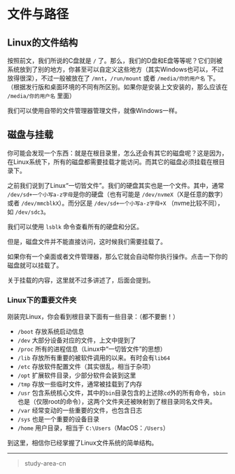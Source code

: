 # 文件与路径

## Linux的文件结构

按照前文，我们所说的C盘就是 `/` 了。那么，我们的D盘和E盘等等呢？它们则被系统放到了别的地方，你甚至可以自定义这些地方（其实Windows也可以，不过放得很深），不过一般被放在了 `/mnt`，`/run/mount` 或者 `/media/你的用户名` 下。（根据发行版和桌面环境的不同有所区别。如果你是安装上文安装的，那么应该在 `/media/你的用户名` 里面）

我们可以使用自带的文件管理器管理文件，就像Windows一样。

## 磁盘与挂载

你可能会发现一个东西：就是在根目录里，怎么还会有其它的磁盘呢？这是因为，在Linux系统下，所有的磁盘都需要挂载才能访问。而其它的磁盘必须挂载在根目录下。

之前我们说到了Linux“一切皆文件”。我们的硬盘其实也是一个文件。其中，通常 `/dev/sd+一个小写a-z字母`是你的硬盘（也有可能是 `/dev/nvmeX`（X是任意的数字） 或者 `/dev/mmcblkX`）。而分区是 `/dev/sd+一个小写a-z字母+X` （nvme比较不同），如 `/dev/sdc3`。

我们可以使用 `lsblk` 命令查看所有的硬盘和分区。

但是，磁盘文件并不能直接访问，这时候我们需要挂载了。

如果你有一个桌面或者文件管理器，那么它就会自动帮你执行操作。点击一下你的磁盘就可以挂载了。

关于挂载的内容，这里就不过多讲述了，后面会提到。

### Linux下的重要文件夹

刚装完Linux，你会看到根目录下面有一些目录：（都不要删！）

* `/boot` 存放系统启动信息
* `/dev` 大部分设备对应的文件，上文中提到了
* `/proc` 所有的进程信息（Linux中“一切皆文件”的思想）
* `/lib` 存放所有重要的被软件调用的以来。有时会有`lib64`
* `/etc` 存放软件配置文件（其实很乱，相当于杂项）
* `/opt` 扩展软件目录，少部分软件会装到这里
* `/tmp` 存放一些临时文件，通常被挂载到了内存
* `/usr` 包含系统核心文件，其中的`bin`目录包含的上述除`cd`外的所有命令，`sbin`也是（仅限root的命令），这两个文件夹还被映射到了根目录同名文件夹。
* `/var` 经常变动的一些重要的文件，也包含日志
* `/sys` 也是一个重要的设备目录
* `/home` 用户目录，相当于 `C:\Users`（MacOS：`/Users`）

到这里，相信你已经掌握了Linux文件系统的简单结构。

---
> study-area-cn
